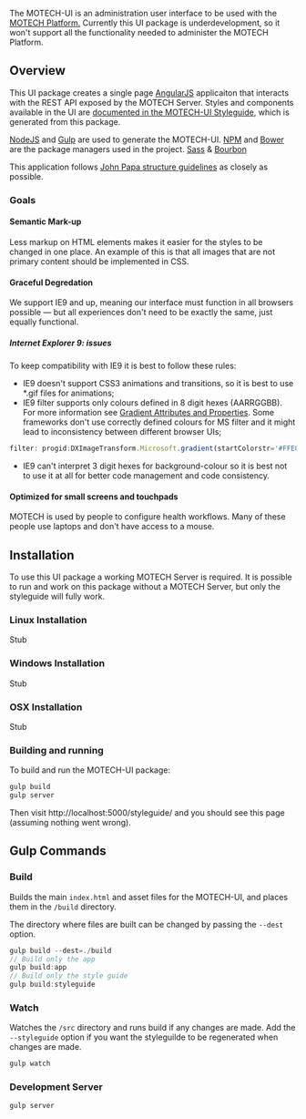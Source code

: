 The MOTECH-UI is an administration user interface to be used with the [MOTECH Platform.](http://motechproject.org) Currently this UI package is underdevelopment, so it won't support all the functionality needed to administer the MOTECH Platform.

Overview
--------
This UI package creates a single page [AngularJS](https://angularjs.org/) applicaiton that interacts with the REST API exposed by the MOTECH Server. Styles and components available in the UI are [documented in the MOTECH-UI Styleguide](http://styleguide.motechproject.org), which is generated from this package.

[NodeJS](https://nodejs.org) and [Gulp](http://gulpjs.com/) are used to generate the MOTECH-UI. [NPM](https://www.npmjs.com/) and [Bower](http://bower.io/) are the package managers used in the project. [Sass](http://sass-lang.com/) & [Bourbon](http://bourbon.io/)

This application follows [John Papa structure guidelines](https://github.com/johnpapa/angular-styleguide) as closely as possible.

### Goals

#### Semantic Mark-up
Less markup on HTML elements makes it easier for the styles to be changed in one place. An example of this is that all images that are not primary content should be implemented in CSS.

#### Graceful Degredation
We support IE9 and up, meaning our interface must function in all browsers possible — but all experiences don't need to be exactly the same, just equally functional.

##### Internet Explorer 9: issues
To keep compatibility with IE9 it is best to follow these rules:

- IE9 doesn't support CSS3 animations and transitions, so it is best to use *.gif files for animations;
- IE9 filter supports only colours defined in 8 digit hexes (AARRGGBB). For more information see [Gradient Attributes and Properties](https://msdn.microsoft.com/en-us/library/ms532997(v=vs.85).aspx). Some frameworks don't use correctly defined colours for MS filter and it might lead to inconsistency between different browser UIs;
```javascript
filter: progid:DXImageTransform.Microsoft.gradient(startColorstr='#FFE8E8E8', endColorstr='#FFF2F2F1');
```
- IE9 can't interpret 3 digit hexes for background-colour so it is best not to use it at all for better code management and code consistency.

#### Optimized for small screens and touchpads
MOTECH is used by people to configure health workflows. Many of these people use laptops and don't have access to a mouse.

Installation
------------
To use this UI package a working MOTECH Server is required. It is possible to run and work on this package without a MOTECH Server, but only the styleguide will fully work.

### Linux Installation
Stub

### Windows Installation
Stub

### OSX Installation
Stub

### Building and running
To build and run the MOTECH-UI package:

```javascript
gulp build
gulp server
```

Then visit http://localhost:5000/styleguide/ and you should see this page (assuming nothing went wrong).

Gulp Commands
-------------

### Build
Builds the main `index.html` and asset files for the MOTECH-UI, and places them in the `/build` directory.

The directory where files are built can be changed by passing the `--dest` option.

```javascript
gulp build --dest=./build
// Build only the app
gulp build:app
// Build only the style guide
gulp build:styleguide
```

### Watch
Watches the `/src` directory and runs build if any changes are made. Add the `--styleguide` option if you want the styleguilde to be regenerated when changes are made.

```javascript
gulp watch
```

### Development Server
```javascript
gulp server
```
